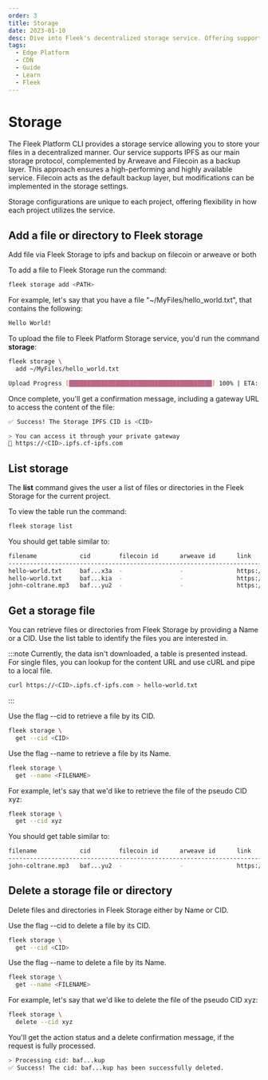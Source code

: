 ```yaml
---
order: 3
title: Storage
date: 2023-01-10
desc: Dive into Fleek's decentralized storage service. Offering support for IPFS, Arweave, and Filecoin, Fleek ensures high availability and performance..
tags:
  - Edge Platform
  - CDN
  - Guide
  - Learn
  - Fleek
---
```


# Storage

The Fleek Platform CLI provides a storage service allowing you to store your files in a decentralized manner. Our service supports IPFS as our main storage protocol, complemented by Arweave and Filecoin as a backup layer. This approach ensures a high-performing and highly available service. Filecoin acts as the default backup layer, but modifications can be implemented in the storage settings.

Storage configurations are unique to each project, offering flexibility in how each project utilizes the service.

## Add a file or directory to Fleek storage

Add file via Fleek Storage to ipfs and backup on filecoin or arweave or both

To add a file to Fleek Storage run the command:

```sh
fleek storage add <PATH>
```

For example, let's say that you have a file "~/MyFiles/hello_world.txt", that contains the following:

```sh
Hello World!
```

To upload the file to Fleek Platform Storage service, you'd run the command **storage**:

```sh
fleek storage \
  add ~/MyFiles/hello_world.txt
```

```sh
Upload Progress [████████████████████████████████████████] 100% | ETA: 0s
```

Once complete, you'll get a confirmation message, including a gateway URL to access the content of the file:

```sh
✅ Success! The Storage IPFS CID is <CID>

> You can access it through your private gateway
🔗 https://<CID>.ipfs.cf-ipfs.com
```

## List storage

The **list** command gives the user a list of files or directories in the Fleek Storage for the current project.

To view the table run the command:

```sh
fleek storage list
```

You should get table similar to:

```sh
filename            cid        filecoin id      arweave id      link
----------------------------------------------------------------------------------------------------
hello-world.txt     baf...x3a  -                -               https://<CID>.ipfs.cf-ipfs.com
hello-world.txt     baf...kia  -                -               https://<CID>.ipfs.cf-ipfs.com
john-coltrane.mp3   baf...yu2  -                -               https://<CID>.custom-domain.xyz
```

## Get a storage file

You can retrieve files or directories from Fleek Storage by providing a Name or a CID. Use the list table to identify the files you are interested in.

:::note
Currently, the data isn't downloaded, a table is presented instead. For single files, you can lookup for the content URL and use cURL and pipe to a local file.

```sh
curl https://<CID>.ipfs.cf-ipfs.com > hello-world.txt
```

:::

Use the flag --cid to retrieve a file by its CID.

```sh
fleek storage \
  get --cid <CID>
```

Use the flag --name to retrieve a file by its Name.

```sh
fleek storage \
  get --name <FILENAME>
```

For example, let's say that we'd like to retrieve the file of the pseudo CID xyz:

```sh
fleek storage \
  get --cid xyz
```

You should get table similar to:

```sh
filename            cid        filecoin id      arweave id      link
----------------------------------------------------------------------------------------------------
john-coltrane.mp3   baf...yu2  -                -               https://<CID>.custom-domain.xyz
```

## Delete a storage file or directory

Delete files and directories in Fleek Storage either by Name or CID.

Use the flag --cid to delete a file by its CID.

```sh
fleek storage \
  get --cid <CID>
```

Use the flag --name to delete a file by its Name.

```sh
fleek storage \
  get --name <FILENAME>
```

For example, let's say that we'd like to delete the file of the pseudo CID xyz:

```sh
fleek storage \
  delete --cid xyz
```

You'll get the action status and a delete confirmation message, if the request is fully processed.

```sh
> Processing cid: baf...kup
✅ Success! The cid: baf...kup has been successfully deleted.
```

